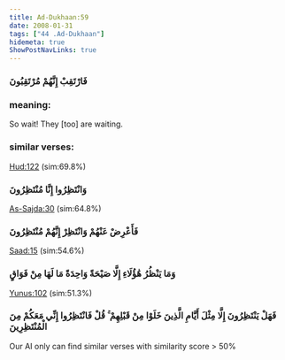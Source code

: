 ```yaml
---
title: Ad-Dukhaan:59
date: 2008-01-31
tags: ["44 .Ad-Dukhaan"]
hidemeta: true 
ShowPostNavLinks: true 
---
```

### فَارْتَقِبْ إِنَّهُمْ مُرْتَقِبُونَ
### meaning: 
So wait! They [too] are waiting.
### similar verses: 

[Hud:122](/11/122) (sim:69.8%)

### وَانْتَظِرُوا إِنَّا مُنْتَظِرُونَ

[As-Sajda:30](/32/30) (sim:64.8%)

### فَأَعْرِضْ عَنْهُمْ وَانْتَظِرْ إِنَّهُمْ مُنْتَظِرُونَ

[Saad:15](/38/15) (sim:54.6%)

### وَمَا يَنْظُرُ هَٰؤُلَاءِ إِلَّا صَيْحَةً وَاحِدَةً مَا لَهَا مِنْ فَوَاقٍ

[Yunus:102](/10/102) (sim:51.3%)

### فَهَلْ يَنْتَظِرُونَ إِلَّا مِثْلَ أَيَّامِ الَّذِينَ خَلَوْا مِنْ قَبْلِهِمْ ۚ قُلْ فَانْتَظِرُوا إِنِّي مَعَكُمْ مِنَ الْمُنْتَظِرِينَ

Our AI only can find similar verses with similarity score > 50% 
